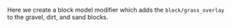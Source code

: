 Here we create a block model modifier which adds the `block/grass_overlay` to the gravel, dirt, and sand blocks.